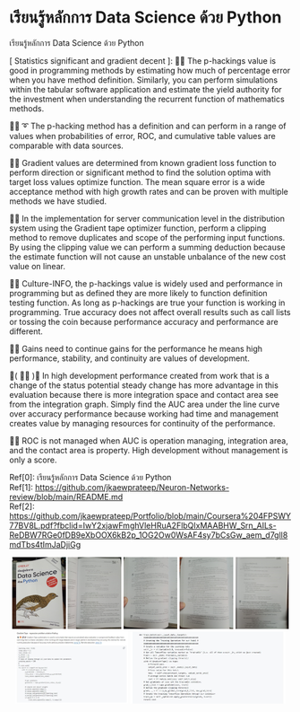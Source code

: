 # เรียนรู้หลักการ Data Science ด้วย Python
เรียนรู้หลักการ Data Science ด้วย Python

[ Statistics significant and gradient decent ]: 🧸💬 The p-hackings value is good in programming methods by estimating how much of percentage error when you have method definition. Similarly, you can perform simulations within the tabular software application and estimate the yield authority for the investment when understanding the recurrent function of mathematics methods. </br>

🐑💬 ➰ The p-hacking method has a definition and can perform in a range of values when probabilities of error, ROC, and cumulative table values are comparable with data sources. </br>

🐐💬 Gradient values are determined from known gradient loss function to perform direction or significant method to find the solution optima with target loss values optimize function. The mean square error is a wide acceptance method with high growth rates and can be proven with multiple methods we have studied. </br>

🧸💬 In the implementation for server communication level in the distribution system using the Gradient tape optimizer function, perform a clipping method to remove duplicates and scope of the performing input functions. By using the clipping value we can perform a summing deduction because the estimate function will not cause an unstable unbalance of the new cost value on linear. </br>

🐯💬 Culture-INFO, the p-hackings value is widely used and performance in programming but as defined they are more likely to function definition testing function. As long as p-hackings are true your function is working in programming. True accuracy does not affect overall results such as call lists or tossing the coin because performance accuracy and performance are different. </br>

🦤💬 Gains need to continue gains for the performance he means high performance, stability, and continuity are values of development. </br>

💃( 👩‍🏫 )💬 In high development performance created from work that is a change of the status potential steady change has more advantage in this evaluation because there is more integration space and contact area see from the integration graph. Simply find the AUC area under the line curve over accuracy performance because working had time and management creates value by managing resources for continuity of the performance. </br>

🦁💬 ROC is not managed when AUC is operation managing, integration area, and the contact area is property. High development without management is only a score. </br>

Ref[0]: เรียนรู้หลักการ Data Science ด้วย Python </br>
Ref[1]: https://github.com/jkaewprateep/Neuron-Networks-review/blob/main/README.md </br>
Ref[2]: https://github.com/jkaewprateep/Portfolio/blob/main/Coursera%204FPSWY77BV8L.pdf?fbclid=IwY2xjawFmghVleHRuA2FlbQIxMAABHW_Srn_AILs-ReDBW7RGe0fDB9eXbOOX6kB2p_1OG2Ow0WsAF4sy7bCsGw_aem_d7gll8mdTbs4tImJaDjiGg </br>

<p align="center" width="100%">
    <img width="19%" src="https://github.com/jkaewprateep/Reading-notes/blob/main/0040.jpg"> 
    <img width="19%" src="https://github.com/jkaewprateep/Reading-notes/blob/main/0041.jpg"> 
    <img width="19%" src="https://github.com/jkaewprateep/Reading-notes/blob/main/0042.jpg"> 
    <img width="19%" src="https://github.com/jkaewprateep/Reading-notes/blob/main/0043.jpg"> 
    <img width="19%" src="https://github.com/jkaewprateep/Reading-notes/blob/main/0044.jpg">  </br>
    <img width="40%" src="https://github.com/jkaewprateep/Reading-notes/blob/main/0045.jpg">  
    <img width="55%" src="https://github.com/jkaewprateep/Reading-notes/blob/main/0046.jpg">  
</p>
